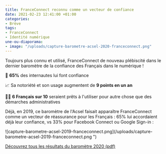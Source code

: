 ```yaml
---
title: FranceConnect reconnu comme un vecteur de confiance
date: 2021-02-23 12:41:00 +01:00
categories:
- Brève
tags:
- FranceConnect
- Identité numérique
une-ou-diaporama:
- image: "/uploads/capture-barometre-acsel-2020-franceconnect.png"
---
```


Toujours plus connu et utilisé, FranceConnect de nouveau plébiscité dans le dernier baromètre de la confiance des Français dans le numérique !

🤝 **65%** des internautes lui font confiance

📈 Sa notoriété et son usage augmentent de **9 points en un an**

👩‍💻 **6 Français sur 10** seraient prêts à l'utiliser pour autre chose que des démarches administratives

Déjà, en 2019, ce baromètre de l'Acsel faisait apparaître FranceConnect comme un vecteur de réassurance pour les Français : 65% lui accordaient déjà leur confiance, vs 33% pour Facebook Connect ou Google Sign-in :

![capture-barometre-acsel-2019-franceconnect.png](/uploads/capture-barometre-acsel-2019-franceconnect.png ")

<div class="lien-important"><a href="https://www.acsel.eu/wp-content/uploads/2021/02/Barometre-Confiance-nume%CC%81rique-Synth%C3%A8se-des-r%C3%A9sultats.pdf">Découvrez tous les résultats du baromètre 2020 (pdf)</a></div>